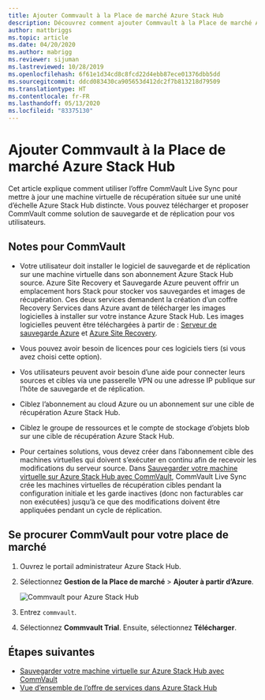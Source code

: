 ```yaml
---
title: Ajouter Commvault à la Place de marché Azure Stack Hub
description: Découvrez comment ajouter Commvault à la Place de marché Azure Stack Hub.
author: mattbriggs
ms.topic: article
ms.date: 04/20/2020
ms.author: mabrigg
ms.reviewer: sijuman
ms.lastreviewed: 10/28/2019
ms.openlocfilehash: 6f61e1d34cd8c8fcd22d4ebb87ece01376dbb5dd
ms.sourcegitcommit: ddcd083430ca905653d412dc2f7b813218d79509
ms.translationtype: HT
ms.contentlocale: fr-FR
ms.lasthandoff: 05/13/2020
ms.locfileid: "83375130"
---
```

# <a name="add-commvault-to-azure-stack-hub-marketplace"></a>Ajouter Commvault à la Place de marché Azure Stack Hub

Cet article explique comment utiliser l’offre CommVault Live Sync pour mettre à jour une machine virtuelle de récupération située sur une unité d’échelle Azure Stack Hub distincte. Vous pouvez télécharger et proposer CommVault comme solution de sauvegarde et de réplication pour vos utilisateurs.

## <a name="notes-for-commvault"></a>Notes pour CommVault

- Votre utilisateur doit installer le logiciel de sauvegarde et de réplication sur une machine virtuelle dans son abonnement Azure Stack Hub source. Azure Site Recovery et Sauvegarde Azure peuvent offrir un emplacement hors Stack pour stocker vos sauvegardes et images de récupération. Ces deux services demandent la création d’un coffre Recovery Services dans Azure avant de télécharger les images logicielles à installer sur votre instance Azure Stack Hub. Les images logicielles peuvent être téléchargées à partir de : [Serveur de sauvegarde Azure](https://go.microsoft.com/fwLink/?LinkId=626082&clcid=0x0409) et [Azure Site Recovery](https://aka.ms/unifiedinstaller_eus).  

- Vous pouvez avoir besoin de licences pour ces logiciels tiers (si vous avez choisi cette option).
- Vos utilisateurs peuvent avoir besoin d’une aide pour connecter leurs sources et cibles via une passerelle VPN ou une adresse IP publique sur l’hôte de sauvegarde et de réplication.
- Ciblez l’abonnement au cloud Azure ou un abonnement sur une cible de récupération Azure Stack Hub.
- Ciblez le groupe de ressources et le compte de stockage d’objets blob sur une cible de récupération Azure Stack Hub.
- Pour certaines solutions, vous devez créer dans l’abonnement cible des machines virtuelles qui doivent s’exécuter en continu afin de recevoir les modifications du serveur source. Dans [Sauvegarder votre machine virtuelle sur Azure Stack Hub avec CommVault](../user/azure-stack-network-howto-backup-commvault.md), CommVault Live Sync crée les machines virtuelles de récupération cibles pendant la configuration initiale et les garde inactives (donc non facturables car non exécutées) jusqu’à ce que des modifications doivent être appliquées pendant un cycle de réplication.

## <a name="get-commvault-for-your-marketplace"></a>Se procurer CommVault pour votre place de marché

1. Ouvrez le portail administrateur Azure Stack Hub.
2. Sélectionnez **Gestion de la Place de marché** > **Ajouter à partir d’Azure**.

    ![Commvault pour Azure Stack Hub](./media/azure-stack-network-offer-backup-commvault/get-commvault-for-marketplace.png)

3. Entrez `commvault`.
4. Sélectionnez **Commvault Trial**. Ensuite, sélectionnez **Télécharger**.

## <a name="next-steps"></a>Étapes suivantes

- [Sauvegarder votre machine virtuelle sur Azure Stack Hub avec CommVault](../user/azure-stack-network-howto-backup-commvault.md)
- [Vue d’ensemble de l’offre de services dans Azure Stack Hub](service-plan-offer-subscription-overview.md)

